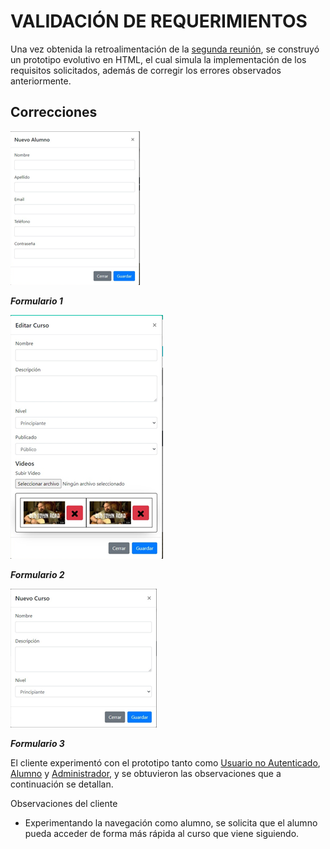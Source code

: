 # VALIDACIÓN DE REQUERIMIENTOS
Una vez obtenida la retroalimentación de la [segunda reunión](/APV-ob1-PrototipadoSegundaReunion-2020.md), se construyó un prototipo evolutivo en HTML, el cual simula la implementación de los requisitos solicitados, además de corregir los errores observados anteriormente.
## Correcciones
![Formulario 1](/recursos/prot27.png "Formulario 1")

___Formulario 1___                               

![Formulario 2](/recursos/prot28.png "Formulario 2")

___Formulario 2___                                 

![Formulario 3](/recursos/prot29.png "Formulario 3")

___Formulario 3___

El cliente experimentó con el prototipo tanto como [Usuario no Autenticado](http://htmlpreview.github.com/?https://github.com/federicoalonso/preEntrega/blob/main/APV-ob1-Prototipos-HTML-2020/index.html), [Alumno](/APV-ob1-Prototipos-HTML-2020/dashboardAlumno.html) y [Administrador](/APV-ob1-Prototipos-HTML-2020/adminDashboard.html), y se obtuvieron las observaciones que a continuación se detallan.

Observaciones del cliente

- Experimentando la navegación como alumno, se solicita que el alumno pueda acceder de forma más rápida al curso que viene siguiendo.

